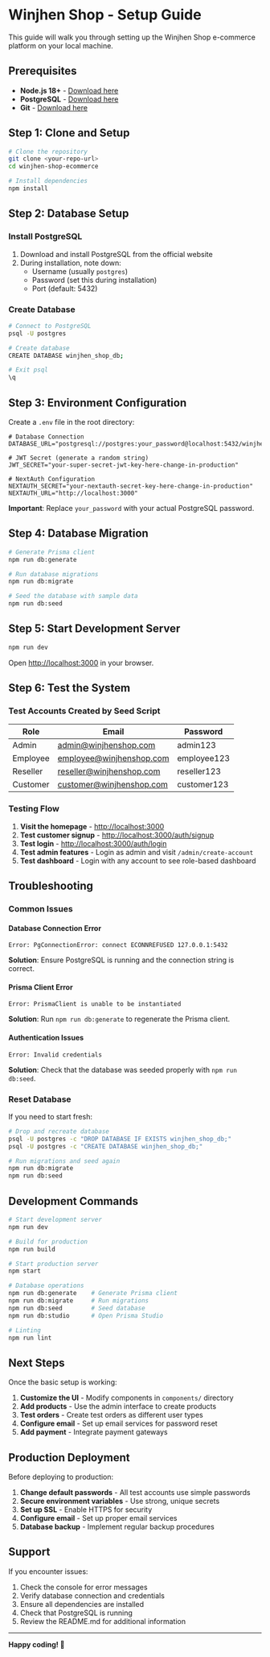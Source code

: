 # Winjhen Shop - Setup Guide

This guide will walk you through setting up the Winjhen Shop e-commerce platform on your local machine.

## Prerequisites

- **Node.js 18+** - [Download here](https://nodejs.org/)
- **PostgreSQL** - [Download here](https://www.postgresql.org/download/)
- **Git** - [Download here](https://git-scm.com/)

## Step 1: Clone and Setup

```bash
# Clone the repository
git clone <your-repo-url>
cd winjhen-shop-ecommerce

# Install dependencies
npm install
```

## Step 2: Database Setup

### Install PostgreSQL
1. Download and install PostgreSQL from the official website
2. During installation, note down:
   - Username (usually `postgres`)
   - Password (set this during installation)
   - Port (default: 5432)

### Create Database
```bash
# Connect to PostgreSQL
psql -U postgres

# Create database
CREATE DATABASE winjhen_shop_db;

# Exit psql
\q
```

## Step 3: Environment Configuration

Create a `.env` file in the root directory:

```env
# Database Connection
DATABASE_URL="postgresql://postgres:your_password@localhost:5432/winjhen_shop_db"

# JWT Secret (generate a random string)
JWT_SECRET="your-super-secret-jwt-key-here-change-in-production"

# NextAuth Configuration
NEXTAUTH_SECRET="your-nextauth-secret-key-here-change-in-production"
NEXTAUTH_URL="http://localhost:3000"
```

**Important**: Replace `your_password` with your actual PostgreSQL password.

## Step 4: Database Migration

```bash
# Generate Prisma client
npm run db:generate

# Run database migrations
npm run db:migrate

# Seed the database with sample data
npm run db:seed
```

## Step 5: Start Development Server

```bash
npm run dev
```

Open [http://localhost:3000](http://localhost:3000) in your browser.

## Step 6: Test the System

### Test Accounts Created by Seed Script

| Role | Email | Password |
|------|-------|----------|
| Admin | admin@winjhenshop.com | admin123 |
| Employee | employee@winjhenshop.com | employee123 |
| Reseller | reseller@winjhenshop.com | reseller123 |
| Customer | customer@winjhenshop.com | customer123 |

### Testing Flow

1. **Visit the homepage** - [http://localhost:3000](http://localhost:3000)
2. **Test customer signup** - [http://localhost:3000/auth/signup](http://localhost:3000/auth/signup)
3. **Test login** - [http://localhost:3000/auth/login](http://localhost:3000/auth/login)
4. **Test admin features** - Login as admin and visit `/admin/create-account`
5. **Test dashboard** - Login with any account to see role-based dashboard

## Troubleshooting

### Common Issues

#### Database Connection Error
```
Error: PgConnectionError: connect ECONNREFUSED 127.0.0.1:5432
```
**Solution**: Ensure PostgreSQL is running and the connection string is correct.

#### Prisma Client Error
```
Error: PrismaClient is unable to be instantiated
```
**Solution**: Run `npm run db:generate` to regenerate the Prisma client.

#### Authentication Issues
```
Error: Invalid credentials
```
**Solution**: Check that the database was seeded properly with `npm run db:seed`.

### Reset Database

If you need to start fresh:

```bash
# Drop and recreate database
psql -U postgres -c "DROP DATABASE IF EXISTS winjhen_shop_db;"
psql -U postgres -c "CREATE DATABASE winjhen_shop_db;"

# Run migrations and seed again
npm run db:migrate
npm run db:seed
```

## Development Commands

```bash
# Start development server
npm run dev

# Build for production
npm run build

# Start production server
npm start

# Database operations
npm run db:generate    # Generate Prisma client
npm run db:migrate     # Run migrations
npm run db:seed        # Seed database
npm run db:studio      # Open Prisma Studio

# Linting
npm run lint
```

## Next Steps

Once the basic setup is working:

1. **Customize the UI** - Modify components in `components/` directory
2. **Add products** - Use the admin interface to create products
3. **Test orders** - Create test orders as different user types
4. **Configure email** - Set up email services for password reset
5. **Add payment** - Integrate payment gateways

## Production Deployment

Before deploying to production:

1. **Change default passwords** - All test accounts use simple passwords
2. **Secure environment variables** - Use strong, unique secrets
3. **Set up SSL** - Enable HTTPS for security
4. **Configure email** - Set up proper email services
5. **Database backup** - Implement regular backup procedures

## Support

If you encounter issues:

1. Check the console for error messages
2. Verify database connection and credentials
3. Ensure all dependencies are installed
4. Check that PostgreSQL is running
5. Review the README.md for additional information

---

**Happy coding! 🚀**
